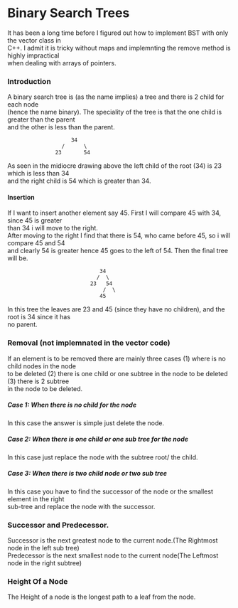 # Binary Search Trees
 
 It has been a long time before I figured out how to implement BST with only the vector class in  
 C++. I admit it is tricky without maps and implemnting the remove method is highly impractical   
 when dealing with arrays of pointers.

### Introduction
A binary search tree is (as the name implies) a tree and there is 2 child for each node  
(hence the name binary). The speciality of the tree is that the one child is greater than the parent  
and the other is less than the parent.

                        34   
                     /      \  
                   23       54  

As seen in the midiocre drawing above the left child of the root (34) is 23 which is less than 34  
and the right child is 54 which is greater than 34.  

#### Insertion
If I want to insert another element say 45. First I will compare 45 with 34, since 45 is greater  
than 34 i will move to the right.  
After moving to the right I find that there is 54, who came before 45, so i will compare 45 and 54  
and clearly 54 is greater hence 45 goes to the left of 54. Then the final tree will be.  

                                 34  
                                /  \  
                              23   54  
                                  /  \    
                                 45   

In this tree the leaves are 23 and 45 (since they have no children), and the root is 34 since it has  
no parent.

### Removal (not implemnated in the vector code)
If an element is to be removed there are mainly three cases (1) where is no child nodes in the node  
to be deleted (2) there is one child or one subtree in the node to be deleted (3) there is 2 subtree  
in the node to be deleted.  
##### Case 1: When there is no child for the node  
In this case the answer is simple just delete the node.  

##### Case 2: When there is one child or one sub tree for the node
In this case just replace the node with the subtree root/ the child.

##### Case 3: When there is two child node or two sub tree
In this case you have to find the successor of the node or the smallest element in the right  
sub-tree and replace the node with the successor.

### Successor and Predecessor.
Successor is the next greatest node to the current node.(The Rightmost node in the left sub tree)  
Predecessor is the next smallest node to the current node(The Leftmost node in the right subtree)  

### Height Of a Node  
The Height of a node is the longest path to a leaf from the node.